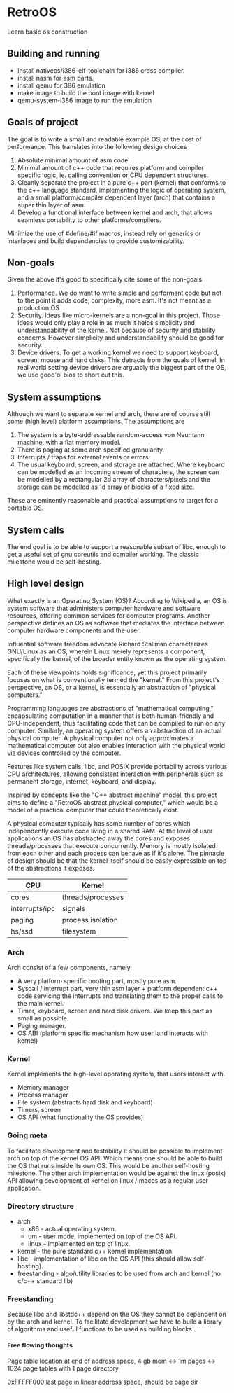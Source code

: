 # RetroOS
Learn basic os construction

## Building and running
- install nativeos/i386-elf-toolchain for i386 cross compiler.
- install nasm for asm parts.
- install qemu for 386 emulation
- make image to build the boot image with kernel
- qemu-system-i386 image to run the emulation

## Goals of project
The goal is to write a small and readable example OS, at the cost of performance. This translates
into the following design choices 
1) Absolute minimal amount of asm code.
2) Minimal amount of c++ code that requires platform and compiler
specific logic, ie. calling convention or CPU dependent structures.
3) Cleanly separate the project in a pure c++ part (kernel) that conforms to
the c++ language standard, implementing the logic of operating system,
and a small platform/compiler dependent layer (arch) that contains a
super thin layer of asm.
4) Develop a functional interface between kernel and arch,
that allows seamless portability to other platforms/compilers.

Minimize the use of #define/#if macros, instead rely on generics or
interfaces and build dependencies to provide customizability.

## Non-goals

Given the above it's good to specifically cite some of the non-goals
1) Performance. We do want to write simple and performant code but 
not to the point it adds code, complexity, more asm. It's not meant
as a production OS.
2) Security. Ideas like micro-kernels are a non-goal in this project. Those
ideas would only play a role in as much it helps simplicity and 
understandability of the kernel. Not because of security and
stability concerns. However simplicity and understandability should
be good for security.
3) Device drivers. To get a working kernel we need to support
keyboard, screen, mouse and hard disks. This detracts from the goals
of kernel. In real world setting device drivers are arguably the
biggest part of the OS, we use good'ol bios to short cut this.

## System assumptions

Although we want to separate kernel and arch, there are of course
still some (high level) platform assumptions. The assumptions are
1) The system is a byte-addressable random-access von Neumann 
machine, with a flat memory model.
2) There is paging at some arch specified granularity.
3) Interrupts / traps for external events or errors.
4) The usual keyboard, screen, and storage are attached. Where
keyboard can be modelled as an incoming stream of characters, the
screen can be modelled by a rectangular 2d array of characters/pixels
and the storage can be modelled as 1d array of blocks of a
fixed size. 

These are eminently reasonable and practical assumptions to target for
a portable OS.

## System calls

The end goal is to be able to support a reasonable subset of libc,
enough to get a useful set of gnu coreutils and compiler working.
The classic milestone would be self-hosting.

## High level design

What exactly is an Operating System (OS)? According to Wikipedia, an OS is system software that administers computer hardware and software resources, offering common services for computer programs. Another perspective defines an OS as software that mediates the interface between computer hardware components and the user.

Influential software freedom advocate Richard Stallman characterizes GNU/Linux as an OS, wherein Linux merely represents a component, specifically the kernel, of the broader entity known as the operating system.

Each of these viewpoints holds significance, yet this project primarily focuses on what is conventionally termed the "kernel." From this project's perspective, an OS, or a kernel, is essentially an abstraction of "physical computers."

Programming languages are abstractions of "mathematical computing," encapsulating computation in a manner that is both human-friendly and CPU-independent, thus facilitating code that can be compiled to run on any computer. Similarly, an operating system offers an abstraction of an actual physical computer. A physical computer not only approximates a mathematical computer but also enables interaction with the physical world via devices controlled by the computer.

Features like system calls, libc, and POSIX provide portability across various CPU architectures, allowing consistent interaction with peripherals such as permanent storage, internet, keyboard, and display.

Inspired by concepts like the "C++ abstract machine" model, this project aims to define a "RetroOS abstract physical computer," which would be a model of a practical computer that could theoretically exist.

A physical computer typically has some number of cores which 
independently execute code living in a shared RAM. At the level of
user applications an OS has abstracted away the cores and exposes
threads/processes that execute concurrently. Memory is mostly 
isolated from each other and each process can behave as if it's
alone. The pinnacle of design should be that the kernel itself
should be easily expressible on top of the abstractions it exposes.

CPU | Kernel
-|-
cores | threads/processes
interrupts/ipc | signals
paging | process isolation
hs/ssd | filesystem


### Arch

Arch consist of a few components, namely
- A very platform specific booting part, mostly pure asm.
- Syscall / interrupt part, very thin asm layer + platform
dependent c++ code servicing the interrupts and translating them
to the proper calls to the main kernel.
- Timer, keyboard, screen and hard disk drivers. We keep this part
as small as possible.
- Paging manager.
- OS ABI (platform specific mechanism how user land interacts with kernel)

### Kernel

Kernel implements the high-level operating system, that users
interact with. 
- Memory manager
- Process manager
- File system (abstracts hard disk and keyboard)
- Timers, screen
- OS API (what functionality the OS provides)

### Going meta

To facilitate development and testability it should be possible to
implement arch on top of the kernel OS API. Which means one should be
able to build the OS that runs inside its own OS. This would
be another self-hosting milestone. The other arch implementation
would be against the linux (posix) API allowing development of
kernel on linux / macos as a regular user application.

### Directory structure

- arch
  - x86 - actual operating system.
  - um - user mode, implemented on top of the OS API.
  - linux - implemented on top of linux.
- kernel - the pure standard c++ kernel implementation.
- libc - implementation of libc on the OS API (this should allow self-hosting).
- freestanding - algo/utility libraries to be used from arch and kernel (no c/c++ standard lib)

### Freestanding

Because libc and libstdc++ depend on the OS they cannot be dependent
on by the arch and kernel. To facilitate development we have to build
a library of algorithms and useful functions to be used as building
blocks.


#### Free flowing thoughts

Page table location at end of address space, 
4 gb mem <-> 1m pages <-> 1024 page tables with 1 page directory

0xFFFFF000 last page in linear address space, should be page dir